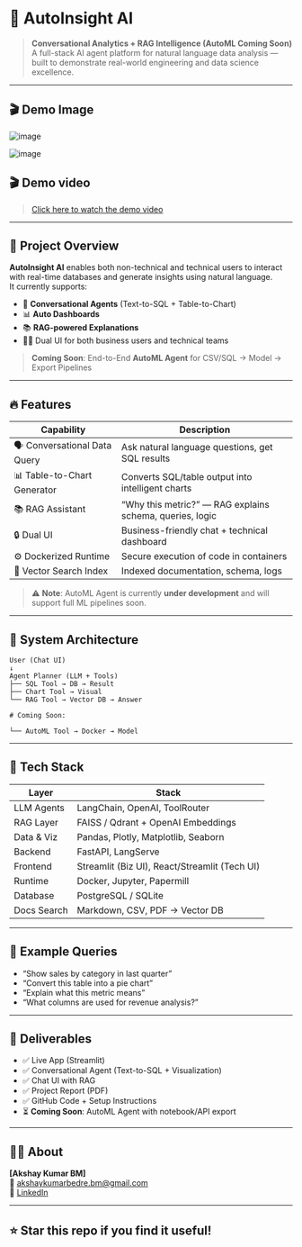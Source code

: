 # 🚀 AutoInsight AI

> **Conversational Analytics + RAG Intelligence (AutoML Coming Soon)**  
> A full-stack AI agent platform for natural language data analysis — built to demonstrate real-world engineering and data science excellence.

---

## 🎬 Demo Image
![image](https://github.com/user-attachments/assets/5397151e-bc19-4e1e-a7e0-8813fc76805b)

![image](https://github.com/user-attachments/assets/aa893388-8d13-4ae9-94a2-eeb8d26cd634)

## 🎬 Demo video

> [Click here to watch the demo video]([https://dl.dropboxusercontent.com/scl/fi/laz4y3gjdy6i68y23fvtg/opera_plmNnT5jFw.mp4?rlkey=g7h494w72wvadw3rjwmuuufd1&dl=0](https://drive.google.com/file/d/11pplCQI1jrP8usHWf_VWDhoDR_pjud38/view?usp=sharing))

---

## 📌 Project Overview

**AutoInsight AI** enables both non-technical and technical users to interact with real-time databases and generate insights using natural language.  
It currently supports:

- 🧠 **Conversational Agents** (Text-to-SQL + Table-to-Chart)
- 📊 **Auto Dashboards**
- 📚 **RAG-powered Explanations**
- 🧑‍💼 Dual UI for both business users and technical teams

> **Coming Soon**: End-to-End **AutoML Agent** for CSV/SQL → Model → Export Pipelines

---

## 🔥 Features

| Capability | Description |
|------------|-------------|
| 🗣️ Conversational Data Query | Ask natural language questions, get SQL results |
| 📊 Table-to-Chart Generator | Converts SQL/table output into intelligent charts |
| 📚 RAG Assistant | “Why this metric?” — RAG explains schema, queries, logic |
| 🔒 Dual UI | Business-friendly chat + technical dashboard |
| ⚙️ Dockerized Runtime | Secure execution of code in containers |
| 🧾 Vector Search Index | Indexed documentation, schema, logs |

> ⚠️ **Note**: AutoML Agent is currently **under development** and will support full ML pipelines soon.

---

## 🧠 System Architecture

```
User (Chat UI)
↓
Agent Planner (LLM + Tools)
├── SQL Tool → DB → Result
├── Chart Tool → Visual
└── RAG Tool → Vector DB → Answer

# Coming Soon:

└── AutoML Tool → Docker → Model
```

---

## 🧱 Tech Stack

| Layer         | Stack |
|---------------|-------|
| LLM Agents    | LangChain, OpenAI, ToolRouter |
| RAG Layer     | FAISS / Qdrant + OpenAI Embeddings |
| Data & Viz    | Pandas, Plotly, Matplotlib, Seaborn |
| Backend       | FastAPI, LangServe |
| Frontend      | Streamlit (Biz UI), React/Streamlit (Tech UI) |
| Runtime       | Docker, Jupyter, Papermill |
| Database      | PostgreSQL / SQLite |
| Docs Search   | Markdown, CSV, PDF → Vector DB |

---

## 💬 Example Queries

* “Show sales by category in last quarter”
* “Convert this table into a pie chart”
* “Explain what this metric means”
* “What columns are used for revenue analysis?”

---

## 📄 Deliverables

* ✅ Live App (Streamlit)
* ✅ Conversational Agent (Text-to-SQL + Visualization)
* ✅ Chat UI with RAG
* ✅ Project Report (PDF)
* ✅ GitHub Code + Setup Instructions
* ⏳ **Coming Soon**: AutoML Agent with notebook/API export

---

## 🧑‍💼 About

**[Akshay Kumar BM]**  
📧 [akshaykumarbedre.bm@gmail.com](mailto:akshaykumarbedre.bm@gmail.com)  
🔗 [LinkedIn](https://linkedin.com/in/akshaykumarbm)

---

## ⭐ Star this repo if you find it useful!

